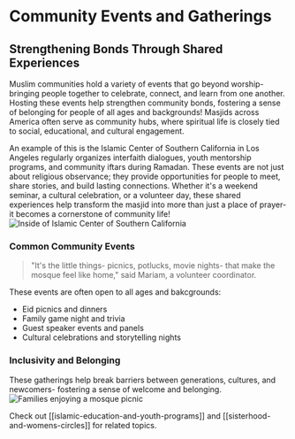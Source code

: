 # Community Events and Gatherings

## Strengthening Bonds Through Shared Experiences
Muslim communities hold a variety of events that go beyond worship- bringing people together to celebrate, connect, and learn from one another. Hosting these events help strengthen community bonds, fostering a sense of belonging for people of all ages and backgrounds! Masjids across America often serve as community hubs, where spiritual life is closely tied to social, educational, and cultural engagement. 

An example of this is the Islamic Center of Southern California in Los Angeles regularly organizes interfaith dialogues, youth mentorship programs, and community iftars during Ramadan. These events are not just about religious observance; they provide opportunities for people to meet, share stories, and build lasting connections. Whether it's a weekend seminar, a cultural celebration, or a volunteer day, these shared experiences help transform the masjid into more than just a place of prayer- it becomes a cornerstone of community life!
![Inside of Islamic Center of Southern California](https://islamiccenter.com/wp-content/uploads/2025/03/eid-al-fitr-2024.png)

### Common Community Events
> "It's the little things- picnics, potlucks, movie nights- that make the mosque feel like home," said Mariam, a volunteer coordinator. 

These events are often open to all ages and bakcgrounds:
- Eid picnics and dinners
- Family game night and trivia
- Guest speaker events and panels
- Cultural celebrations and storytelling nights

### Inclusivity and Belonging
These gatherings help break barriers between generations, cultures, and newcomers- fostering a sense of welcome and belonging. 
![Families enjoying a mosque picnic](https://www.amvphoto.amuslimvoice.org/assets/images/PA180095AA.jpg)

Check out [[islamic-education-and-youth-programs]] and [[sisterhood-and-womens-circles]] for related topics.